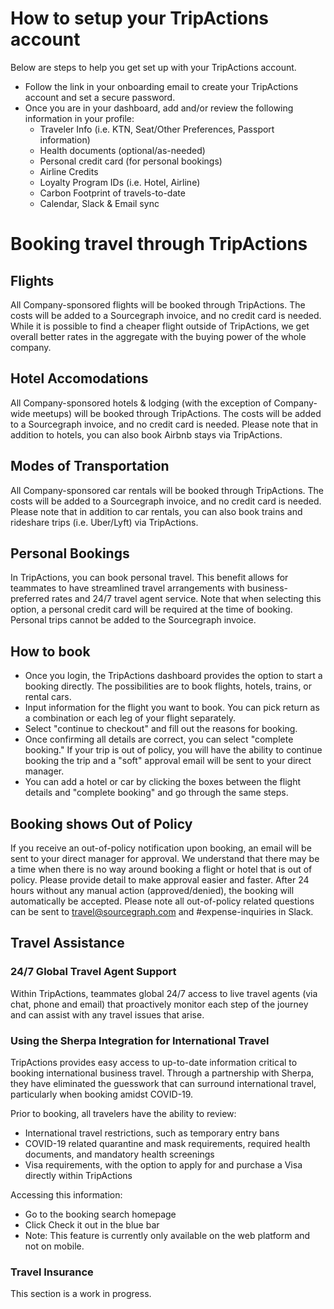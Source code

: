 # How to setup your TripActions account

Below are steps to help you get set up with your TripActions account.

- Follow the link in your onboarding email to create your TripActions account and set a secure password.
- Once you are in your dashboard, add and/or review the following information in your profile:
  - Traveler Info (i.e. KTN, Seat/Other Preferences, Passport information)
  - Health documents (optional/as-needed)
  - Personal credit card (for personal bookings)
  - Airline Credits
  - Loyalty Program IDs (i.e. Hotel, Airline)
  - Carbon Footprint of travels-to-date
  - Calendar, Slack & Email sync

# Booking travel through TripActions

## Flights

All Company-sponsored flights will be booked through TripActions. The costs will be added to a Sourcegraph invoice, and no credit card is needed. While it is possible to find a cheaper flight outside of TripActions, we get overall better rates in the aggregate with the buying power of the whole company.

## Hotel Accomodations

All Company-sponsored hotels & lodging (with the exception of Company-wide meetups) will be booked through TripActions. The costs will be added to a Sourcegraph invoice, and no credit card is needed. Please note that in addition to hotels, you can also book Airbnb stays via TripActions.

## Modes of Transportation

All Company-sponsored car rentals will be booked through TripActions. The costs will be added to a Sourcegraph invoice, and no credit card is needed. Please note that in addition to car rentals, you can also book trains and rideshare trips (i.e. Uber/Lyft) via TripActions.

## Personal Bookings

In TripActions, you can book personal travel. This benefit allows for teammates to have streamlined travel arrangements with business-preferred rates and 24/7 travel agent service. Note that when selecting this option, a personal credit card will be required at the time of booking. Personal trips cannot be added to the Sourcegraph invoice.

## How to book

- Once you login, the TripActions dashboard provides the option to start a booking directly. The possibilities are to book flights, hotels, trains, or rental cars.
- Input information for the flight you want to book. You can pick return as a combination or each leg of your flight separately.
- Select "continue to checkout" and fill out the reasons for booking.
- Once confirming all details are correct, you can select "complete booking." If your trip is out of policy, you will have the ability to continue booking the trip and a "soft" approval email will be sent to your direct manager.
- You can add a hotel or car by clicking the boxes between the flight details and "complete booking" and go through the same steps.

## Booking shows Out of Policy

If you receive an out-of-policy notification upon booking, an email will be sent to your direct manager for approval.
We understand that there may be a time when there is no way around booking a flight or hotel that is out of policy. Please provide detail to make approval easier and faster.
After 24 hours without any manual action (approved/denied), the booking will automatically be accepted.
Please note all out-of-policy related questions can be sent to travel@sourcegraph.com and #expense-inquiries in Slack.

## Travel Assistance

### 24/7 Global Travel Agent Support

Within TripActions, teammates global 24/7 access to live travel agents (via chat, phone and email) that proactively monitor each step of the journey and can assist with any travel issues that arise.

### Using the Sherpa Integration for International Travel

TripActions provides easy access to up-to-date information critical to booking international business travel. Through a partnership with Sherpa, they have eliminated the guesswork that can surround international travel, particularly when booking amidst COVID-19.

Prior to booking, all travelers have the ability to review:

- International travel restrictions, such as temporary entry bans
- COVID-19 related quarantine and mask requirements, required health documents, and mandatory health screenings
- Visa requirements, with the option to apply for and purchase a Visa directly within TripActions

Accessing this information:

- Go to the booking search homepage
- Click Check it out in the blue bar
- Note: This feature is currently only available on the web platform and not on mobile.

### Travel Insurance

This section is a work in progress.
